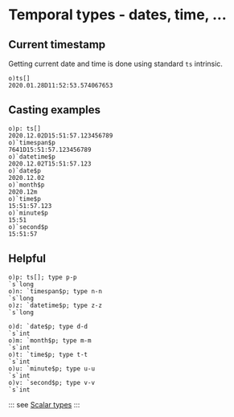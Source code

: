 # Temporal types - dates, time, ...


## Current timestamp

Getting current date and time is done using standard ```ts``` intrinsic.

```o
o)ts[]
2020.01.28D11:52:53.574067653
```

## Casting examples

```o
o)p: ts[]
2020.12.02D15:51:57.123456789
o)`timespan$p
7641D15:51:57.123456789
o)`datetime$p
2020.12.02T15:51:57.123
o)`date$p
2020.12.02
o)`month$p
2020.12m
o)`time$p
15:51:57.123
o)`minute$p
15:51
o)`second$p
15:51:57
```

## Helpful

```o
o)p: ts[]; type p-p
`s`long
o)n: `timespan$p; type n-n
`s`long
o)z: `datetime$p; type z-z
`s`long

o)d: `date$p; type d-d
`s`int
o)m: `month$p; type m-m
`s`int
o)t: `time$p; type t-t
`s`int
o)u: `minute$p; type u-u
`s`int
o)v: `second$p; type v-v
`s`int
```

::: see
[Scalar types](/reference/types/scalars/scalars.md)
:::